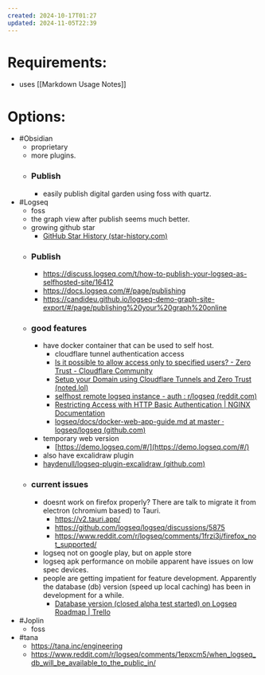 ```yaml
---
created: 2024-10-17T01:27
updated: 2024-11-05T22:39
---
```

# Requirements:
- uses [[Markdown Usage Notes]]
# Options:
- #Obsidian
	- proprietary
	- more plugins.
	- ### Publish
		- easily publish digital garden using foss with quartz. 
- #Logseq
	- foss
	- the graph view after publish seems much better.
	- growing github star
		- [GitHub Star History (star-history.com)](https://star-history.com/#logseq/logseq&Date)
	- ### Publish
		- https://discuss.logseq.com/t/how-to-publish-your-logseq-as-selfhosted-site/16412
		- https://docs.logseq.com/#/page/publishing
		- https://candideu.github.io/logseq-demo-graph-site-export/#/page/publishing%20your%20graph%20online
	- ### good features
		- have docker container that can be used to self host.
			- cloudflare tunnel authentication access
			- [Is it possible to allow access only to specified users? - Zero Trust - Cloudflare Community](https://community.cloudflare.com/t/is-it-possible-to-allow-access-only-to-specified-users/640574)
			- [Setup your Domain using Cloudflare Tunnels and Zero Trust (noted.lol)](https://noted.lol/cloudflare-tunnel-and-zero-trust/)
			- [selfhost remote logseq instance - auth : r/logseq (reddit.com)](https://www.reddit.com/r/logseq/comments/1ajx9qx/selfhost_remote_logseq_instance_auth/)
			- [Restricting Access with HTTP Basic Authentication | NGINX Documentation](https://docs.nginx.com/nginx/admin-guide/security-controls/configuring-http-basic-authentication/)
			- [logseq/docs/docker-web-app-guide.md at master · logseq/logseq (github.com)](https://github.com/logseq/logseq/blob/master/docs/docker-web-app-guide.md)
		- temporary web version
			- [https://demo.logseq.com/#/](https://demo.logseq.com/#/)
		- also have excalidraw plugin
		- [haydenull/logseq-plugin-excalidraw (github.com)](https://github.com/haydenull/logseq-plugin-excalidraw)
	- ### current issues
		- doesnt work on firefox properly? There are talk to migrate it from electron (chromium based) to Tauri.
			- https://v2.tauri.app/
			- https://github.com/logseq/logseq/discussions/5875
			- https://www.reddit.com/r/logseq/comments/1frzi3j/firefox_not_supported/
		- logseq not on google play, but on apple store
		- logseq apk performance on mobile apparent have issues on low spec devices.
		- people are getting impatient for feature development. Apparently the database (db) version (speed up local caching) has been in development for a while. 
			- [Database version (closed alpha test started) on Logseq Roadmap | Trello](https://trello.com/c/0hUluTN4/1128-database-version-closed-alpha-test-started)
- #Joplin
	- foss
- #tana
	- https://tana.inc/engineering
	- https://www.reddit.com/r/logseq/comments/1epxcm5/when_logseq_db_will_be_available_to_the_public_in/